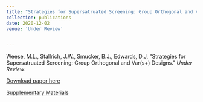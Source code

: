 ```yaml
---
title: "Strategies for Supersatruated Screening: Group Orthogonal and Var(s+) Designs"
collection: publications
date: 2020-12-02
venue: 'Under Review'


---
```

Weese, M.L., Stallrich, J.W., Smucker, B.J., Edwards, D.J,  &quot;Strategies for Supersatruated Screening: Group Orthogonal and Var(s+) Designs.&quot; <i>Under Review</i>. 


[Download paper here](http://weeseml.github.io/files/unblind_R1.pdf)


[Supplementary Materials](http://weeseml.github.io/files/Supplementary_Materials.zip)



